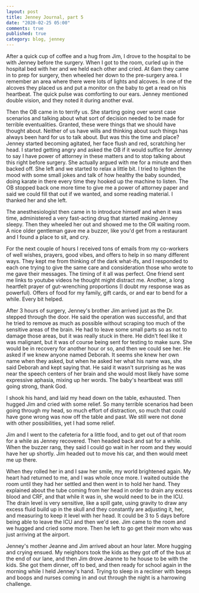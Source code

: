 ```yaml
---
layout: post
title: Jenney Journal, part 5
date: "2020-02-25 05:00"
comments: true
published: true
category: blog, jenney
---
```


After a quick cup of coffee and a hug from Jim, I drove to the hospital to be with Jenney before the surgery. When I got to the room, curled up in the hospital bed with her and we held each other and cried. At 6am they came in to prep for surgery, then wheeled her down to the pre-surgery area. I remember an area where there were lots of lights and alcoves. In one of the alcoves they placed us and put a monitor on the baby to get a read on his heartbeat. The quick pulse was comforting to our ears. Jenney mentioned double vision, and they noted it during another eval.

Then the OB came in to terrify us. She starting going over worst case scenarios and talking about what sort of decision needed to be made for terrible eventualities. Granted, these were things that we should have thought about. Neither of us have wills and thinking about such things has always been hard for us to talk about. But was this the time and place? Jenney started becoming agitated, her face flush and red, scratching her head. I started getting angry and asked the OB if it would suffice for Jenney to say I have power of attorney in these matters and to stop talking about this right before surgery. She actually argued with me for a minute and then backed off. She left and we started to relax a little bit. I tried to lighten the mood with some small jokes and talk of how healthy the baby sounded, doing karate in there every time they hooked up the machine to listen. The OB stopped back one more time to give me a power of attorney paper and said we could fill that out if we wanted, and some reading material. I thanked her and she left.

The anesthesiologist then came in to introduce himself and when it was time, administered a very fast-acting drug that started making Jenney sleepy. Then they wheeled her out and showed me to the OR waiting room. A nice older gentleman gave me a buzzer, like you'd get from a restaurant and I found a place to sit, and cry.

For the next couple of hours I received tons of emails from my co-workers of well wishes, prayers, good vibes, and offers to help in so many different ways. They kept me from thinking of the dark what-ifs, and I responded to each one trying to give the same care and consideration those who wrote to me gave their messages. The timing of it all was perfect. One friend sent me links to youtube videos he thought might distract me. Another, a long heartfelt prayer of gut-wrenching proportions (I doubt my response was as powerful). Offers of food for my family, gift cards, or and ear to bend for a while. Every bit helped.

After 3 hours of surgery, Jenney's brother Jim arrived just as the Dr. stepped through the door. He said the operation was successful, and that he tried to remove as much as possible without scraping too much of the sensitive areas of the brain. He had to leave some small parts so as not to damage those areas, but it was really stuck in there. He didn't feel like it was malignant, but it was of course being sent for testing to make sure. She would be in recovery for another hour or so, and then we could see her. He asked if we knew anyone named Deborah. It seems she knew her own name when they asked, but when he asked her what his name was, she said Deborah and kept saying that. He said it wasn't surprising as he was near the speech centers of her brain and she would most likely have some expressive aphasia, mixing up her words. The baby's heartbeat was still going strong, thank God.

I shook his hand, and laid my head down on the table, exhausted. Then hugged Jim and cried with some relief. So many terrible scenarios had been going through my head, so much effort of distraction, so much that could have gone wrong was now off the table and past. We still were not done with other possibilities, yet I had some relief.

Jim and I went to the cafeteria for a little food, and to get out of that room for a while as Jenney recovered. Then headed back and sat for a while. When the buzzer rang, they said I could go wait in her room and they would have her up shortly. Jim headed out to move his car, and then would meet me up there.

When they rolled her in and I saw her smile, my world brightened again. My heart had returned to me, and I was whole once more. I waited outside the room until they had her settled and then went in to hold her hand. They explained about the tube coming from her head in order to drain any excess blood and CRF, and that while it was in, she would need to be in the ICU. The drain level is very sensitive, like a spill gate, using gravity to draw any excess fluid build up in the skull and they constantly are adjusting it, her, and measuring to keep it level with her head. It could be 3 to 5 days before being able to leave the ICU and then we'd see. Jim came to the room and we hugged and cried some more. Then he left to go get their mom who was just arriving at the airport.

Jenney's mother Jeanne and Jim arrived about an hour later. More hugging and crying ensued. My neighbors took the kids as they got off of the bus at the end of our lane, and then Jim drove Jeanne to he house to be with the kids. She got them dinner, off to bed, and then ready for school again in the morning while I held Jenney's hand. Trying to sleep in a recliner with beeps and boops and nurses coming in and out through the night is a harrowing challenge.